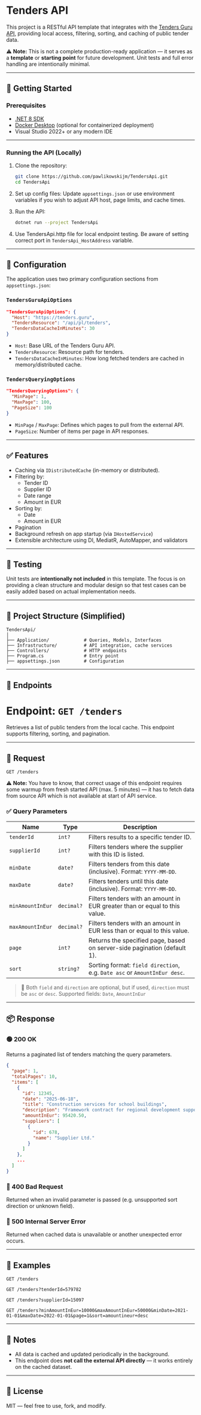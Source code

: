 # Tenders API

This project is a RESTful API template that integrates with the [Tenders Guru API](https://tenders.guru/pl/api), providing local access, filtering, sorting, and caching of public tender data.

⚠️ **Note:** This is not a complete production-ready application — it serves as a **template** or **starting point** for future development. Unit tests and full error handling are intentionally minimal.

---

## 🚀 Getting Started

### Prerequisites

- [.NET 8 SDK](https://dotnet.microsoft.com/en-us/download/dotnet/8.0)
- [Docker Desktop](https://www.docker.com/products/docker-desktop) (optional for containerized deployment)
- Visual Studio 2022+ or any modern IDE

---

### Running the API (Locally)

1. Clone the repository:
   ```bash
   git clone https://github.com/pawlikowskijm/TendersApi.git
   cd TendersApi
   ```

2. Set up config files:
   Update `appsettings.json` or use environment variables if you wish to adjust API host, page limits, and cache times.

3. Run the API:
   ```bash
   dotnet run --project TendersApi
   ```

4. Use TendersApi.http file for local endpoint testing. Be aware of setting correct port in `TendersApi_HostAddress` variable.

---

## 🔧 Configuration

The application uses two primary configuration sections from `appsettings.json`:

### `TendersGuruApiOptions`

```json
"TendersGuruApiOptions": {
  "Host": "https://tenders.guru",
  "TendersResource": "/api/pl/tenders",
  "TendersDataCacheInMinutes": 30
}
```

- `Host`: Base URL of the Tenders Guru API.
- `TendersResource`: Resource path for tenders.
- `TendersDataCacheInMinutes`: How long fetched tenders are cached in memory/distributed cache.

### `TendersQueryingOptions`

```json
"TendersQueryingOptions": {
  "MinPage": 1,
  "MaxPage": 100,
  "PageSize": 100
}
```

- `MinPage` / `MaxPage`: Defines which pages to pull from the external API.
- `PageSize`: Number of items per page in API responses.

---

## ✅ Features

- Caching via `IDistributedCache` (in-memory or distributed).
- Filtering by:
  - Tender ID
  - Supplier ID
  - Date range
  - Amount in EUR
- Sorting by:
  - Date
  - Amount in EUR
- Pagination
- Background refresh on app startup (via `IHostedService`)
- Extensible architecture using DI, MediatR, AutoMapper, and validators

---

## 🧪 Testing

Unit tests are **intentionally not included** in this template. The focus is on providing a clean structure and modular design so that test cases can be easily added based on actual implementation needs.

---

## 📁 Project Structure (Simplified)

```
TendersApi/
│
├── Application/             # Queries, Models, Interfaces
├── Infrastructure/          # API integration, cache services
├── Controllers/             # HTTP endpoints
├── Program.cs               # Entry point
├── appsettings.json         # Configuration
```

---

## 📌 Endpoints

# Endpoint: `GET /tenders`

Retrieves a list of public tenders from the local cache. This endpoint supports filtering, sorting, and pagination.

---

## 🔄 Request

```http
GET /tenders
```

⚠️ **Note:** You have to know, that correct usage of this endpoint requires some warmup from fresh started API (max. 5 minutes) — it has to fetch data from source API which is not available at start of API service.

### ✅ Query Parameters

| Name            | Type       | Description                                                                 |
|-----------------|------------|-----------------------------------------------------------------------------|
| `tenderId`      | `int?`     | Filters results to a specific tender ID.                                    |
| `supplierId`    | `int?`     | Filters tenders where the supplier with this ID is listed.                  |
| `minDate`       | `date?`    | Filters tenders from this date (inclusive). Format: `YYYY-MM-DD`.           |
| `maxDate`       | `date?`    | Filters tenders until this date (inclusive). Format: `YYYY-MM-DD`.          |
| `minAmountInEur`| `decimal?` | Filters tenders with an amount in EUR greater than or equal to this value.  |
| `maxAmountInEur`| `decimal?` | Filters tenders with an amount in EUR less than or equal to this value.     |
| `page`          | `int?`     | Returns the specified page, based on server-side pagination (default 1).    |
| `sort`          | `string?`  | Sorting format: `field direction`, e.g. `Date asc` or `AmountInEur desc`.   |

> 🧠 Both `field` and `direction` are optional, but if used, `direction` must be `asc` or `desc`.
> Supported fields: `Date`, `AmountInEur`

---

## 📦 Response

### 🟢 200 OK

Returns a paginated list of tenders matching the query parameters.

```json
{
  "page": 1,
  "totalPages": 10,
  "items": [
    {
      "id": 12345,
      "date": "2025-06-18",
      "title": "Construction services for school buildings",
      "description": "Framework contract for regional development support",
      "amountInEur": 95420.50,
      "suppliers": [
        {
          "id": 678,
          "name": "Supplier Ltd."
        }
      ]
    },
    ...
  ]
}
```

### 🔴 400 Bad Request

Returned when an invalid parameter is passed (e.g. unsupported sort direction or unknown field).

### 🔴 500 Internal Server Error

Returned when cached data is unavailable or another unexpected error occurs.

---

## 🧪 Examples

```http
GET /tenders

GET /tenders?tenderId=579782

GET /tenders?supplierId=15097

GET /tenders?minAmountInEur=10000&maxAmountInEur=50000&minDate=2021-01-01&maxDate=2022-01-01&page=1&sort=amountineur+desc
```

---

## 📌 Notes

- All data is cached and updated periodically in the background.
- This endpoint does **not call the external API directly** — it works entirely on the cached dataset.



---

## 📝 License

MIT — feel free to use, fork, and modify.